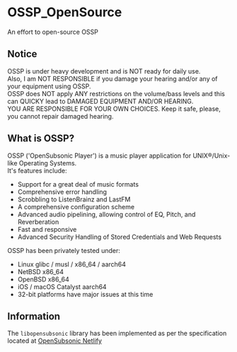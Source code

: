 # OSSP_OpenSource
An effort to open-source OSSP

## Notice
OSSP is under heavy development and is NOT ready for daily use.<br>
Also, I am NOT RESPONSIBLE if you damage your hearing and/or any of your equipment using OSSP.<br>
OSSP does NOT apply ANY restrictions on the volume/bass levels and this can QUICKY lead to DAMAGED EQUIPMENT AND/OR HEARING.<br>
YOU ARE RESPONSIBLE FOR YOUR OWN CHOICES. Keep it safe, please, you cannot repair damaged hearing.<br>

## What is OSSP?
OSSP ('OpenSubsonic Player') is a music player application for UNIX®/Unix-like Operating Systems.<br>
It's features include:
- Support for a great deal of music formats
- Comprehensive error handling
- Scrobbling to ListenBrainz and LastFM
- A comprehensive configuration scheme
- Advanced audio pipelining, allowing control of EQ, Pitch, and Reverberation
- Fast and responsive
- Advanced Security Handling of Stored Credentials and Web Requests

OSSP has been privately tested under:
- Linux glibc / musl / x86_64 / aarch64
- NetBSD x86_64
- OpenBSD x86_64
- iOS / macOS Catalyst aarch64
- 32-bit platforms have major issues at this time

## Information
The ```libopensubsonic``` library has been implemented as per the specification located at [OpenSubsonic Netlify](https://opensubsonic.netlify.app/docs/api-reference/)

